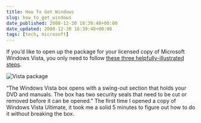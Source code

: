 ```yaml
---
title: How To Get Windows
slug: how_to_get_windows
date_published: 2008-12-30 18:39:48+00:00
date_updated: 2008-12-30 18:39:48+00:00
tags: [tech, microsoft]
---
```

If you’d like to open up the package for your licensed copy of Microsoft Windows Vista, you only need to follow [these three helpfully-illustrated steps](https://web.archive.org/web/20080325112747/http://windowshelp.microsoft.com/Windows/en-US/help/2e680b8d-211e-41c5-a0bf-9ccc6d7e62a21033.mspx).

![Vista package](/images/vista-box.png)

“The Windows Vista box opens with a swing-out section that holds your DVD and manuals. The box has two security seals that need to be cut or removed before it can be opened.” The first time I opened a copy of Windows Vista Ultimate, it took me a solid 5 minutes to figure out how to do it without breaking the box.
